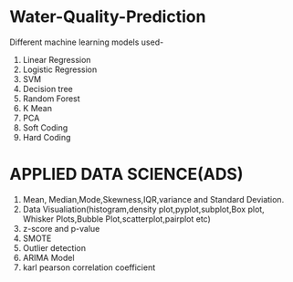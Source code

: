 # Water-Quality-Prediction
Different machine learning models used-
1. Linear Regression
2. Logistic Regression
3. SVM
4. Decision tree
5. Random Forest
6. K Mean
7. PCA
8. Soft Coding
9. Hard Coding
# APPLIED DATA SCIENCE(ADS)
1. Mean, Median,Mode,Skewness,IQR,variance and Standard Deviation.
2. Data Visualiation(histogram,density plot,pyplot,subplot,Box plot, Whisker Plots,Bubble Plot,scatterplot,pairplot etc)
3. z-score and p-value
4. SMOTE
5. Outlier detection
6. ARIMA Model
7. karl pearson correlation coefficient

